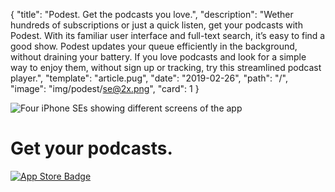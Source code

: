 {
  "title": "Podest. Get the podcasts you love.",
  "description": "Wether hundreds of subscriptions or just a quick listen, get your podcasts with Podest. With its familiar user interface and full-text search, it’s easy to find a good show. Podest updates your queue efficiently in the background, without draining your battery. If you love podcasts and look for a simple way to enjoy them, without sign up or tracking, try this streamlined podcast player.",
  "template": "article.pug",
  "date": "2019-02-26",
  "path": "/",
  "image": "img/podest/se@2x.png",
  "card": 1
}

![Four iPhone SEs showing different screens of the app](/img/podest/se@1x.png "Finding a good show has never been easier")

# Get your podcasts.

[![App Store Badge](/img/app_store.svg "Download on the App Store")](https://itunes.apple.com/us/app/podest/id794983364)
